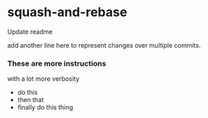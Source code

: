 # squash-and-rebase

Update readme

add another line here to represent changes over multiple commits.


### These are more instructions

with a lot more verbosity

* do this
* then that
* finally do this thing
